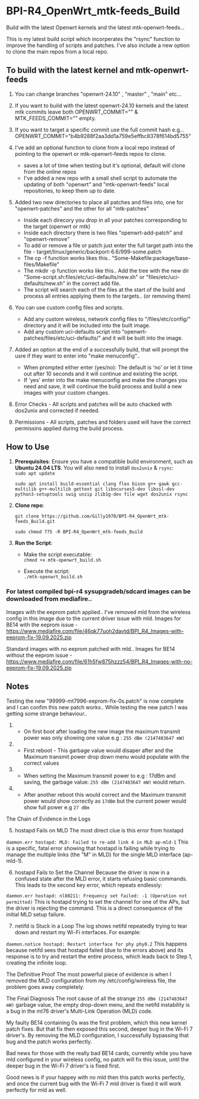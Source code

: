# BPI-R4_OpenWrt_mtk-feeds_Build

Build with the latest Openwrt kernels and the latest mtk-openwrt-feeds...

This is my latest build script which incorperates the "rsync" function to improve the handling of scripts and patches. I've also include a new option to clone the main repos from a local repo. 

## **To build with the latest kernel and mtk-openwrt-feeds**

1. You can change branches "openwrt-24.10" , "master" , "main" etc...

2. If you want to build with the latest openwrt-24.10 kernels and the latest mtk commits leave both OPENWRT_COMMIT="" & MTK_FEEDS_COMMIT="" empty.

3. If you want to target a specific commit use the full commit hash e.g... OPENWRT_COMMIT="b4b9288f2aa3dd1a759e5effbc8378f614bd5755"

4. I've add an optional function to clone from a local repo instead of pointing to the openwrt or mtk-openwrt-feeds repos to clone.
	 * saves a lot of time when testing but it's optional, default will clone from the online repos
	 * I've added a new repo with a small shell script to automate the updating of both "openwrt" and "mtk-openwrt-feeds" local repositories, to keep them up to date.

5. Added two new directories to place all patches and files into, one for "openwrt-patches" and the other for all "mtk-patches" 
	 * Inside each direcory you drop in all your patches corresponding to the target (openwrt or mtk)
	 * Inside each directory there is two files "openwrt-add-patch" and "openwrt-remove"
	 * To add or remove a file or patch just enter the full target path into the file - target/linux/generic/backport-6.6/999-some.patch
	 * The cp -f function works likes this.. "Some-Makefile:package/base-files/Makefile"
	 * The mkdir -p function works like this.. Add the tree with the new dir  "Some-script.sh:files/etc/uci-defaults/new.sh" or "files/etc/uci-defaults/new.sh" in the correct add file.
	 * The script will search each of the files at the start of the build and process all entries applying them to the targets.. (or removing them)
	 
6. You can use custom config files and scripts. 
	 * Add any custom wireless, network config files to "/files/etc/config/" directory and it will be included into the built image.
	 * Add any custom uci-defaults script into "openwrt-patches/files/etc/uci-defaults/" and it will be built into the image.

7. Added an option at the end of a successfully build, that will prompt the usre if they want to enter into "make menuconfig".. 
	 * When prompted either enter (yes/no): The default is 'no' or let it time out after 10 seconds and it will continue and existing the script.
	 * If 'yes' enter into the make menuconfig and make the changes you need and save, it will continue the build process and build a new images with your custom changes.

8. Error Checks - All scripts and patches will be auto chacked with dos2unix and corrected if needed. 

9. Permissions - All scripts, patches and folders used will have the correct permissins applied during the build process.

## **How to Use**

1. **Prerequisites**: Ensure you have a compatible build environment, such as **Ubuntu 24.04 LTS**. You will also need to install `dos2unix` & `rsync`:  
   `sudo apt update` 
   
   `sudo apt install build-essential clang flex bison g++ gawk gcc-multilib g++-multilib gettext git libncurses5-dev libssl-dev python3-setuptools swig unzip zlib1g-dev file wget dos2unix rsync`

2. **Clone repo**:

   `git clone https://github.com/Gilly1970/BPI-R4_OpenWrt_mtk-feeds_Build.git`
   
   `sudo chmod 775 -R BPI-R4_OpenWrt_mtk-feeds_Build`

3. **Run the Script**:  
   * Make the script executable:  
     `chmod +x mtk-openwrt_build.sh`
     
   * Execute the script:  
     `./mtk-openwrt_build.sh`
	 
### **For latest compiled bpi-r4 sysupgradeb/sdcard images can be downloaded from mediafire..**

Images with the eeprom patch applied.. I've removed mld from the wireless config in this image due to the current driver issue with mld.
Images for BE14 with the eeprom issue - https://www.mediafire.com/file/46qk77uoh2davtd/BPI_R4_Images-with-eeprom-fix-19.09.2025.zip

Standard images with no eeprom patched with mld..
Images for BE14 without the eeprom issue - https://www.mediafire.com/file/61h5fw875hzzz54/BPI_R4_Images-with-no-eeprom-fix-19.09.2025.zip

## **Notes**

Testing the new "99999-mt7996-eeprom-fix-0s.patch" is now complete and I can confim this new patch works.. While testing the new patch I was getting some strange behaviour..

1. - On first boot after loading the new image the maximum transmit power was only showing one value e.g : `255 dBm (2147483647 mW)`

2. - First reboot - This garbage value would disaper after and the Maximum transmit power drop down menu would populate with the correct values

3. - When setting the Maximum transmit power to e.g : 17dBm and saving, the garbage value: `255 dBm (2147483647 mW)` would return.

4. - After another reboot this would correct and the Maximum transmit power would show correctly as `17dBm` but the current power would show full power e.g `27 dBm`

The Chain of Evidence in the Logs

5. hostapd Fails on MLD
The most direct clue is this error from hostapd

`daemon.err hostapd: MLD: Failed to re-add link 4 in MLD ap-mld-1`
This is a specific, fatal error showing that hostapd is failing while trying to manage the multiple links (the "M" in MLD) for the single MLD interface (ap-mld-1).

6. hostapd Fails to Set the Channel
Because the driver is now in a confused state after the MLD error, it starts refusing basic commands. This leads to the second key error, which repeats endlessly:

`daemon.err hostapd: nl80211: Frequency set failed: -1 (Operation not permitted)`
This is hostapd trying to set the channel for one of the APs, but the driver is rejecting the command. This is a direct consequence of the initial MLD setup failure.

7. netifd is Stuck in a Loop
The log shows netifd repeatedly trying to tear down and restart my Wi-Fi interfaces. For example:

`daemon.notice hostapd: Restart interface for phy phy0.2`
This happens because netifd sees that hostapd failed (due to the errors above) and its response is to try and restart the entire process, which leads back to Step 1, creating the infinite loop.

The Definitive Proof
The most powerful piece of evidence is when I removed the MLD configuration from my /etc/config/wireless file, the problem goes away completely.

The Final Diagnosis
The root cause of all the strange `255 dBm (2147483647 mW)` garbage value, the empty drop-down menu, and the netifd instability is a bug in the mt76 driver's Multi-Link Operation (MLD) code.

My faulty BE14 containing 0s was the first problem, which this new kernel patch fixes. But that fix then exposed this second, deeper bug in the Wi-Fi 7 driver's. By removing the MLD configuration, I successfully bypassing that bug and the patch works perfectly.

Bad news for those with the really bad BE14 cards, currently while you have mld configured in your wireless config, no patch will fix this issue, until the deeper bug in the Wi-Fi 7 driver's is fixed first.

Good news is if your happey with no mld then this patch works perfectly, and once the current bug with the Wi-Fi 7 mld driver is fixed it will work perfectly for mld as well.









